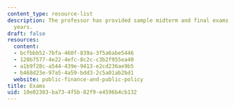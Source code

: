 ```yaml
---
content_type: resource-list
description: The professor has provided sample midterm and final exams from previous
  years.
draft: false
resources:
  content:
  - bcfbbb52-7bfa-460f-839a-3f5a6abe5446
  - 120b7577-4e22-4efc-8c2c-c3b2f955ea40
  - a1b9f28c-a544-439e-9413-e2cd236ae9b5
  - b468d23e-97a5-4a59-bdd3-2c5a01ab2bd1
  website: public-finance-and-public-policy
title: Exams
uid: 10e02383-ba73-4f5b-82f9-e4596b4cb132
---
```

